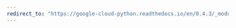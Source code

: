 ```yaml
---
redirect_to: "https://google-cloud-python.readthedocs.io/en/0.4.3/_modules/gcloud/credentials.html"
---
```

